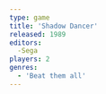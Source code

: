 ```yaml
---
type: game
title: 'Shadow Dancer'
released: 1989
editors: 
  -Sega
players: 2
genres:
  - 'Beat them all'
---
```

